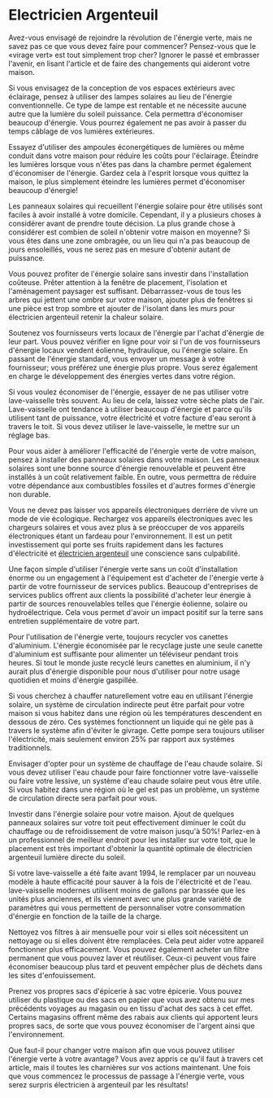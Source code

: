 # Electricien Argenteuil

Avez-vous envisagé de rejoindre la révolution de l'énergie verte, mais ne savez pas ce que vous devez faire pour commencer? Pensez-vous que le «virage vert» est tout simplement trop cher? Ignorer le passé et embrasser l'avenir, en lisant l'article et de faire des changements qui aideront votre maison.

Si vous envisagez de la conception de vos espaces extérieurs avec éclairage, pensez à utiliser des lampes solaires au lieu de l'énergie conventionnelle. Ce type de lampe est rentable et ne nécessite aucune autre que la lumière du soleil puissance. Cela permettra d'économiser beaucoup d'énergie. Vous pourrez également ne pas avoir à passer du temps câblage de vos lumières extérieures.

Essayez d'utiliser des ampoules éconergétiques de lumières ou même conduit dans votre maison pour réduire les coûts pour l'éclairage. Éteindre les lumières lorsque vous n'êtes pas dans la chambre permet également d'économiser de l'énergie. Gardez cela à l'esprit lorsque vous quittez la maison, le plus simplement éteindre les lumières permet d'économiser beaucoup d'énergie!

Les panneaux solaires qui recueillent l'énergie solaire pour être utilisés sont faciles à avoir installé à votre domicile. Cependant, il y a plusieurs choses à considérer avant de prendre toute décision. La plus grande chose à considérer est combien de soleil n'obtenir votre maison en moyenne? Si vous êtes dans une zone ombragée, ou un lieu qui n'a pas beaucoup de jours ensoleillés, vous ne serez pas en mesure d'obtenir autant de puissance.

Vous pouvez profiter de l'énergie solaire sans investir dans l'installation coûteuse. Prêter attention à la fenêtre de placement, l'isolation et l'aménagement paysager est suffisant. Débarrassez-vous de tous les arbres qui jettent une ombre sur votre maison, ajouter plus de fenêtres si une pièce est trop sombre et ajouter de l'isolant dans les murs pour électricien argenteuil retenir la chaleur solaire.

Soutenez vos fournisseurs verts locaux de l'énergie par l'achat d'énergie de leur part. Vous pouvez vérifier en ligne pour voir si l'un de vos fournisseurs d'énergie locaux vendent éolienne, hydraulique, ou l'énergie solaire. En passant de l'énergie standard, vous envoyer un message à votre fournisseur; vous préférez une énergie plus propre. Vous serez également en charge le développement des énergies vertes dans votre région.

Si vous voulez économiser de l'énergie, essayer de ne pas utiliser votre lave-vaisselle très souvent. Au lieu de cela, laissez votre sèche plats de l'air. Lave-vaisselle ont tendance à utiliser beaucoup d'énergie et parce qu'ils utilisent tant de puissance, votre électricité et votre facture d'eau seront à travers le toit. Si vous devez utiliser le lave-vaisselle, le mettre sur un réglage bas.

Pour vous aider à améliorer l'efficacité de l'énergie verte de votre maison, pensez à installer des panneaux solaires dans votre maison. Les panneaux solaires sont une bonne source d'énergie renouvelable et peuvent être installés à un coût relativement faible. En outre, vous permettra de réduire votre dépendance aux combustibles fossiles et d'autres formes d'énergie non durable.

Vous ne devez pas laisser vos appareils électroniques derrière de vivre un mode de vie écologique. Rechargez vos appareils électroniques avec les chargeurs solaires et vous avez plus à se préoccuper de vos appareils électroniques étant un fardeau pour l'environnement. Il est un petit investissement qui porte ses fruits rapidement dans les factures d'électricité et [électricien argenteuil](http://electricienargenteuil-nfc.fr/) une conscience sans culpabilité.

Une façon simple d'utiliser l'énergie verte sans un coût d'installation énorme ou un engagement à l'équipement est d'acheter de l'énergie verte à partir de votre fournisseur de services publics. Beaucoup d'entreprises de services publics offrent aux clients la possibilité d'acheter leur énergie à partir de sources renouvelables telles que l'énergie éolienne, solaire ou hydroélectrique. Cela vous permet d'avoir un impact positif sur la terre sans entretien supplémentaire de votre part.

Pour l'utilisation de l'énergie verte, toujours recycler vos canettes d'aluminium. L'énergie économisée par le recyclage juste une seule canette d'aluminium est suffisante pour alimenter un téléviseur pendant trois heures. Si tout le monde juste recyclé leurs canettes en aluminium, il n'y aurait plus d'énergie disponible pour nous d'utiliser pour notre usage quotidien et moins d'énergie gaspillée.

Si vous cherchez à chauffer naturellement votre eau en utilisant l'énergie solaire, un système de circulation indirecte peut être parfait pour votre maison si vous habitez dans une région où les températures descendent en dessous de zéro. Ces systèmes fonctionnent un liquide qui ne gèle pas à travers le système afin d'éviter le givrage. Cette pompe sera toujours utiliser l'électricité, mais seulement environ 25% par rapport aux systèmes traditionnels.

Envisager d'opter pour un système de chauffage de l'eau chaude solaire. Si vous devez utiliser l'eau chaude pour faire fonctionner votre lave-vaisselle ou faire votre lessive, un système d'eau chaude solaire peut vous être utile. Si vous habitez dans une région où le gel est pas un problème, un système de circulation directe sera parfait pour vous.

Investir dans l'énergie solaire pour votre maison. Ajout de quelques panneaux solaires sur votre toit peut effectivement diminuer le coût du chauffage ou de refroidissement de votre maison jusqu'à 50%! Parlez-en à un professionnel de meilleur endroit pour les installer sur votre toit, que le placement est très important d'obtenir la quantité optimale de électricien argenteuil lumière directe du soleil.

Si votre lave-vaisselle a été faite avant 1994, le remplacer par un nouveau modèle à haute efficacité pour sauver à la fois de l'électricité et de l'eau. lave-vaisselle modernes utilisent moins de gallons par brassée que les unités plus anciennes, et ils viennent avec une plus grande variété de paramètres qui vous permettent de personnaliser votre consommation d'énergie en fonction de la taille de la charge.

Nettoyez vos filtres à air mensuelle pour voir si elles soit nécessitent un nettoyage ou si elles doivent être remplacées. Cela peut aider votre appareil fonctionner plus efficacement. Vous pouvez également acheter un filtre permanent que vous pouvez laver et réutiliser. Ceux-ci peuvent vous faire économiser beaucoup plus tard et peuvent empêcher plus de déchets dans les sites d'enfouissement.

Prenez vos propres sacs d'épicerie à sac votre épicerie. Vous pouvez utiliser du plastique ou des sacs en papier que vous avez obtenu sur mes précédents voyages au magasin ou en tissu d'achat des sacs à cet effet. Certains magasins offrent même des rabais aux clients qui apportent leurs propres sacs, de sorte que vous pouvez économiser de l'argent ainsi que l'environnement.

Que faut-il pour changer votre maison afin que vous pouvez utiliser l'énergie verte à votre avantage? Vous avez appris ce qu'il faut à travers cet article, mais il toutes les charnières sur vos actions maintenant. Une fois que vous commencez le processus de passage à l'énergie verte, vous serez surpris électricien à argenteuil par les résultats!
